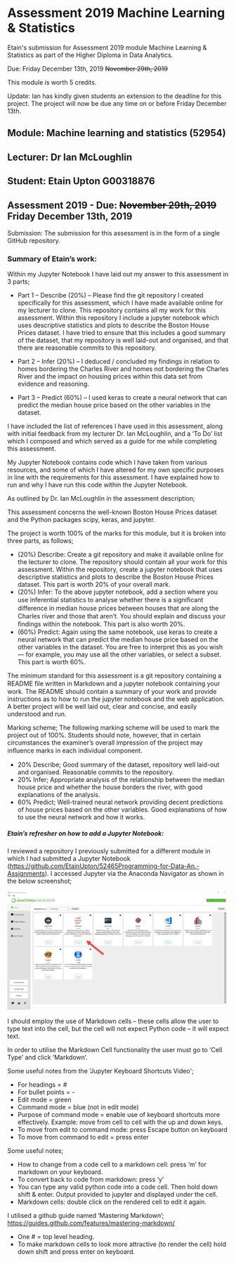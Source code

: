 # Assessment 2019 Machine Learning & Statistics
Etain's submission for Assessment 2019 module Machine Learning & Statistics as part of the Higher Diploma in Data Analytics. 

Due: Friday December 13th, 2019 ~~November 29th, 2019~~ 

This module is worth 5 credits.

Update: Ian has kindly given students an extension to the deadline for this project. The project will now be due any time on or before Friday December 13th.

## Module: Machine learning and statistics (52954)
## Lecturer: Dr Ian McLoughlin
## Student: Etain Upton G00318876
## Assessment 2019 - Due: ~~November 29th, 2019~~ Friday December 13th, 2019

Submission: The submission for this assessment is in the form of a single GitHub repository.

### Summary of Etain’s work:

Within my Jupyter Notebook I have laid out my answer to this assessment in 3 parts; 

* Part 1 – Describe (20%) – Please find the git repository I created specifically for this assessment, which I have made available online for my lecturer to clone. This repository contains all my work for this assessment. Within this repository I include a jupyter notebook which uses descriptive statistics and plots to describe the Boston House Prices dataset. I have tried to ensure that this includes a good summary of the dataset, that my repository is well laid-out and organised, and that there are reasonable commits to this repository.

* Part 2 – Infer (20%) – I deduced / concluded my findings in relation to homes bordering the Charles River and homes not bordering the Charles River and the impact on housing prices within this data set from evidence and reasoning.

* Part 3 – Predict (60%) – I used keras to create a neural network that can predict the median house price based on the other variables in the dataset.

I have included the list of references I have used in this assessment, along with initial feedback from my lecturer Dr. Ian McLoughlin, and a ‘To Do’ list which I composed and which served as a guide for me while completing this assessment. 

My Jupyter Notebook contains code which I have taken from various resources, and some of which I have altered for my own specific purposes in line with the requirements for this assessment. I have explained how to run and why I have run this code within the Jupyter Notebook.

As outlined by Dr. Ian McLoughlin in the assessment description;

This assessment concerns the well-known Boston House Prices dataset and the Python packages scipy, keras, and jupyter. 

The project is worth 100% of the marks for this module, but it is broken into three parts, as follows;

*	(20%) Describe: Create a git repository and make it available online for the lecturer to clone. The repository should contain all your work for this assessment. Within the repository, create a jupyter notebook that uses descriptive statistics and plots to describe the Boston House Prices dataset. This part is worth 20% of your overall mark.
*	(20%) Infer: To the above jupyter notebook, add a section where you use inferential statistics to analyse whether there is a signiﬁcant diﬀerence in median house prices between houses that are along the Charles river and those that aren’t. You should explain and discuss your ﬁndings within the notebook. This part is also worth 20%.
*	(60%) Predict: Again using the same notebook, use keras to create a neural network that can predict the median house price based on the other variables in the dataset. You are free to interpret this as you wish — for example, you may use all the other variables, or select a subset. This part is worth 60%.

The minimum standard for this assessment is a git repository containing a README ﬁle written in Markdown and a jupyter notebook containing your work. The README should contain a summary of your work and provide instructions as to how to run the jupyter notebook and the web application. A better project will be well laid out, clear and concise, and easily understood and run.

Marking scheme;
The following marking scheme will be used to mark the project out of 100%. Students should note, however, that in certain circumstances the examiner’s overall impression of the project may inﬂuence marks in each individual component.
*	20% Describe; Good summary of the dataset, repository well laid-out and organised. Reasonable commits to the repository.
*	20% Infer; Appropriate analysis of the relationship between the median house price and whether the house borders the river, with good explanations of the analysis.
*	60% Predict; Well-trained neural network providing decent predictions of house prices based on the other variables. Good explanations of how to use the neural network and how it works.

##### Etain’s refresher on how to add a Jupyter Notebook:
I reviewed a repository I previously submitted for a different module in which I had submitted a Jupyter Notebook (https://github.com/EtainUpton/52465Programming-for-Data-An.-Assignments). I accessed Jupyter via the Anaconda Navigator as shown in the below screenshot;

![Screenshot](JupyterNotebookImage.jpg)

I should employ the use of Markdown cells – these cells allow the user to type text into the cell, but the cell will not expect Python code – it will expect text.

In order to utilise the Markdown Cell functionality the user must go to ‘Cell Type’ and click ‘Markdown’.

Some useful notes from the 'Jupyter Keyboard Shortcuts Video';

* For headings = #
* For bullet points = -
* Edit mode = green
* Command mode = blue (not in edit mode)
* Purpose of command mode = enable use of keyboard shortcuts more effectively. Example: move from cell to cell with the up and down keys.
* To move from edit to command mode: press Escape button on keyboard
* To move from command to edit = press enter

Some useful notes;
* How to change from a code cell to a markdown cell: press ‘m’ for markdown on your keyboard.
* To convert back to code from markdown: press ‘y’
* You can type any valid python code into a code cell. Then hold down shift & enter. Output provided to jupyter and displayed under the cell.
* Markdown cells: double click on the rendered cell to edit it again.

I utilised a github guide named ‘Mastering Markdown’; https://guides.github.com/features/mastering-markdown/

* One # = top level heading.
* To make markdown cells to look more attractive (to render the cell) hold down shift and press enter on keyboard.
